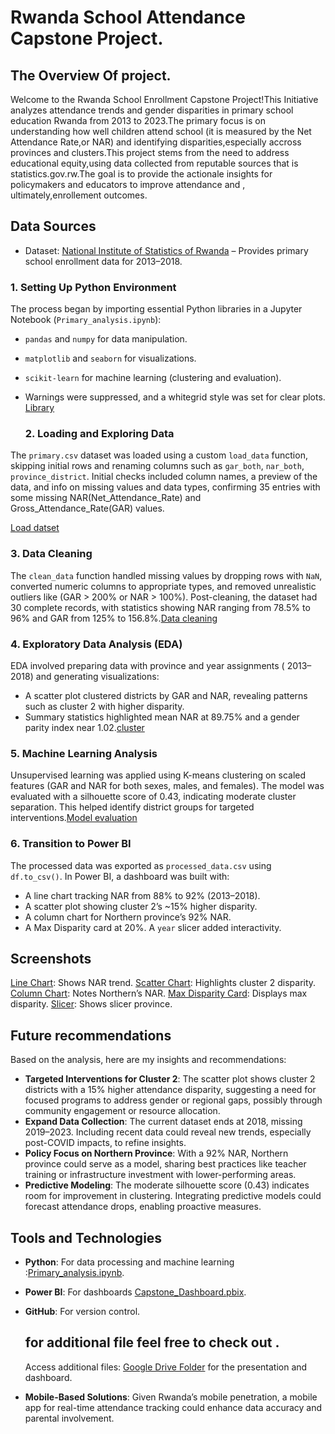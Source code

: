 # Rwanda School Attendance Capstone Project.

 ## The Overview Of project.
 Welcome to the Rwanda School Enrollment Capstone Project!This Initiative analyzes attendance trends and gender disparities in primary school education Rwanda from 2013 to 2023.The primary focus is on understanding how well children attend school (it is measured by the Net Attendance Rate,or NAR) and identifying disparities,especially accross provinces and clusters.This project stems from the need to address educational equity,using data collected from reputable sources that is statistics.gov.rw.The goal is to provide the actionale insights for policymakers and educators to improve attendance and , ultimately,enrollement outcomes.
 ## Data Sources
- Dataset: [National Institute of Statistics of Rwanda](https://www.statistics.gov.rw/) – Provides primary school enrollment data for 2013–2018.


 ### 1. Setting Up Python Environment
The process began by importing essential Python libraries in a Jupyter Notebook (`Primary_analysis.ipynb`):
- `pandas` and `numpy` for data manipulation.
- `matplotlib` and `seaborn` for visualizations.
- `scikit-learn` for machine learning (clustering and evaluation).
- Warnings were suppressed, and a whitegrid style was set for clear plots.
   [Library](importlibraries.PNG)
  
  ### 2. Loading and Exploring Data
The `primary.csv` dataset was loaded using a custom `load_data` function, 
skipping initial rows and renaming columns such as  `gar_both`, `nar_both`, `province_district`. 
Initial checks included column names, a preview of the data, and info on missing values and data types,
 confirming 35 entries with some missing NAR(Net_Attendance_Rate) and Gross_Attendance_Rate(GAR) values.

 [Load datset](loading.PNG)
 
 ### 3. Data Cleaning
The `clean_data` function handled missing values by dropping rows with `NaN`, 
converted numeric columns to appropriate types, and removed unrealistic outliers like (GAR > 200% or NAR > 100%). 
Post-cleaning, the dataset had 30 complete records, with statistics showing NAR ranging from 78.5% to 96% and GAR from 125% to 156.8%.[Data cleaning](cleaning.PNG)

### 4. Exploratory Data Analysis (EDA)
EDA involved preparing data with province and year assignments ( 2013–2018) and generating visualizations:
- A scatter plot clustered districts by GAR and NAR, revealing patterns such as cluster 2 with higher disparity.
- Summary statistics highlighted mean NAR at 89.75% and a gender parity index near 1.02.[cluster](cluster_codes.PNG)
  
### 5. Machine Learning Analysis
Unsupervised learning was applied using K-means clustering on scaled features (GAR and NAR for both sexes, males, and females). 
The model was evaluated with a silhouette score of 0.43, indicating moderate cluster separation.
 This helped identify district groups for targeted interventions.[Model evaluation](step7_model_evaluation.PNG)

### 6. Transition to Power BI
The processed data was exported as `processed_data.csv` using `df.to_csv()`. In Power BI, a dashboard was built with:
- A line chart tracking NAR from 88% to 92% (2013–2018).
- A scatter plot showing cluster 2’s ~15% higher disparity.
- A column chart for Northern province’s 92% NAR.
- A Max Disparity card at 20%.
A `year` slicer added interactivity.

## Screenshots
[Line Chart](line_chart.PNG): Shows NAR trend.
[Scatter Chart](scatter_chart.PNG): Highlights cluster 2 disparity.
[Column Chart](column_chart.PNG): Notes Northern’s NAR.
[Max Disparity Card](Max_Disparity_Card.PNG): Displays max disparity.
[Slicer](slicer_province.PNG): Shows slicer province.

## Future recommendations
 Based on the analysis, here are my insights and recommendations:
- **Targeted Interventions for Cluster 2**: The scatter plot shows cluster 2 districts with a 15% higher attendance disparity, 
suggesting a need for focused programs to address gender or regional gaps, possibly through community engagement or resource allocation.
- **Expand Data Collection**: The current dataset ends at 2018, missing 2019–2023.
 Including recent data could reveal new trends, especially post-COVID impacts, to refine insights.
- **Policy Focus on Northern Province**: With a 92% NAR, Northern province could serve as a model,
 sharing best practices like teacher training or infrastructure investment with lower-performing areas.
- **Predictive Modeling**: The moderate silhouette score (0.43) indicates room for improvement in clustering.
 Integrating predictive models could forecast attendance drops, enabling proactive measures.

## Tools and Technologies
- **Python**: For data processing and machine learning :[Primary_analysis.ipynb](Primary_analysis.ipynb).
- **Power BI**: For dashboards [Capstone_Dashboard.pbix](primary_power.pbix).
- **GitHub**: For version control.
  ## for additional file feel free to check out .
   Access additional files: [Google Drive Folder](https://drive.google.com/drive/folders/1r9lMAnA-tQtlvgIGwmY6E5leH4CDrTA6?usp=drive_link) for the presentation and dashboard.

- **Mobile-Based Solutions**: Given Rwanda’s mobile penetration, a mobile app for real-time attendance tracking could enhance data accuracy and parental involvement.

